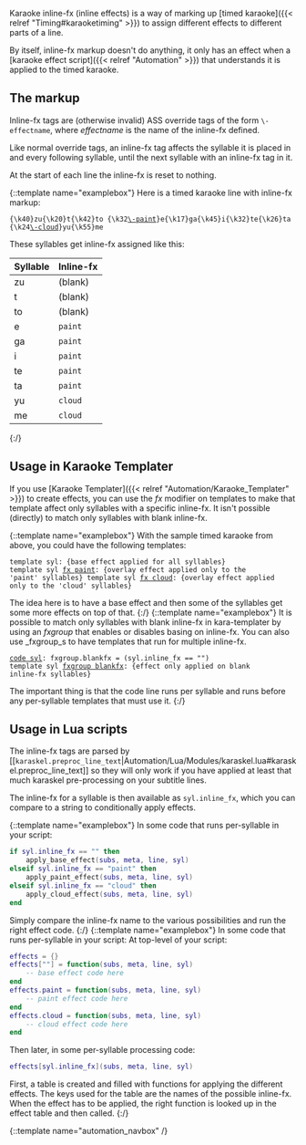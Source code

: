 Karaoke inline-fx (inline effects) is a way of marking up [timed karaoke]({{< relref "Timing#karaoketiming" >}}) to assign different effects to different
parts of a line.

By itself, inline-fx markup doesn't do anything, it only has an effect when
a [karaoke effect script]({{< relref "Automation" >}}) that understands it is applied to
the timed karaoke.

## The markup  ##
Inline-fx tags are (otherwise invalid) ASS override tags of the form
`\-effectname`, where _effectname_ is the name of the inline-fx defined.

Like normal override tags, an inline-fx tag affects the syllable it is
placed in and every following syllable, until the next syllable with an
inline-fx tag in it.

At the start of each line the inline-fx is reset to nothing.

{::template name="examplebox"}
Here is a timed karaoke line with inline-fx markup:

<pre><code>{\k40}zu{\k20}t{\k42}to {\k32<u>\-paint</u>}e{\k17}ga{\k45}i{\k32}te{\k26}ta {\k24<u>\-cloud</u>}yu{\k55}me</code></pre>

These syllables get inline-fx assigned like this:

| Syllable | Inline-fx
| -------- | --------------
| zu       | (blank)
| t        | (blank)
| to       | (blank)
| e        | `paint`
| ga       | `paint`
| i        | `paint`
| te       | `paint`
| ta       | `paint`
| yu       | `cloud`
| me       | `cloud`
{:/}

## Usage in Karaoke Templater  ##
If you use [Karaoke Templater]({{< relref "Automation/Karaoke_Templater" >}}) to create
effects, you can use the _fx_ modifier on templates to make that template
affect only syllables with a specific inline-fx. It isn't possible
(directly) to match only syllables with blank inline-fx.

{::template name="examplebox"}
With the sample timed karaoke from above, you could have the following templates:

<code><pre>template syl: {base effect applied for all syllables}
template syl <u>fx paint</u>: {overlay effect applied only to the 'paint' syllables}
template syl <u>fx cloud</u>: {overlay effect applied only to the 'cloud' syllables}</pre></code>

The idea here is to have a base effect and then some of the syllables get
some more effects on top of that.
{:/}
{::template name="examplebox"}
It is possible to match only syllables with blank inline-fx in
kara-templater by using an _fxgroup_ that enables or disables basing on
inline-fx. You can also use _fxgroup_s to have templates that run for
multiple inline-fx.

<code><pre><u>code syl</u>: fxgroup.blankfx = (syl.inline_fx == "")
template syl <u>fxgroup blankfx</u>: {effect only applied on blank inline-fx syllables}</pre></code>

The important thing is that the code line runs per syllable and runs before
any per-syllable templates that must use it.
{:/}

## Usage in Lua scripts  ##
The inline-fx tags are parsed by
[[`karaskel.preproc_line_text`|Automation/Lua/Modules/karaskel.lua#karaskel.preproc_line_text]]
so they will only work if you have applied at least that much karaskel
pre-processing on your subtitle lines.

The inline-fx for a syllable is then available as `syl.inline_fx`, which
you can compare to a string to conditionally apply effects.

{::template name="examplebox"}
In some code that runs per-syllable in your script:

~~~ lua
if syl.inline_fx == "" then
    apply_base_effect(subs, meta, line, syl)
elseif syl.inline_fx == "paint" then
    apply_paint_effect(subs, meta, line, syl)
elseif syl.inline_fx == "cloud" then
    apply_cloud_effect(subs, meta, line, syl)
end
~~~

Simply compare the inline-fx name to the various possibilities and run the
right effect code.
{:/}
{::template name="examplebox"}
In some code that runs per-syllable in your script:
At top-level of your script:

~~~ lua
effects = {}
effects[""] = function(subs, meta, line, syl)
    -- base effect code here
end
effects.paint = function(subs, meta, line, syl)
    -- paint effect code here
end
effects.cloud = function(subs, meta, line, syl)
    -- cloud effect code here
end
~~~

Then later, in some per-syllable processing code:

~~~ lua
effects[syl.inline_fx](subs, meta, line, syl)
~~~

First, a table is created and filled with functions for applying the
different effects. The keys used for the table are the names of the
possible inline-fx. When the effect has to be applied, the right function
is looked up in the effect table and then called.
{:/}

{::template name="automation_navbox" /}
